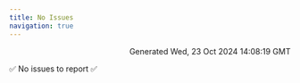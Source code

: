 ```yaml
---
title: No Issues
navigation: true
---
```


<p style="text-align:right;color:#cccs">
Generated Wed, 23 Oct 2024 14:08:19 GMT
</p>
<p>✅ No issues to report ✅</p>



